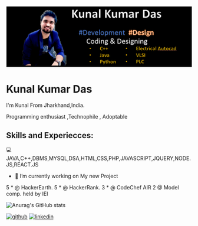 ![Development and Design](https://github.com/Kunal-Kumar-Das191049/Kunal-Kumar-Das191049/blob/main/Screenshot%20(2917).png)

# Kunal Kumar Das
I'm Kunal From Jharkhand,India.

Programming enthusiast ,Technophile , Adoptable


## Skills and Experiecces: 
💻   JAVA,C++,DBMS,MYSQL,DSA,HTML,CSS,PHP,JAVASCRIPT,JQUERY,NODE.JS,REACT.JS

- 🔭 I’m currently working on My new Project 

5 * @ HackerEarth.
5 * @ HackerRank.
3 * @ CodeChef
AIR 2 @ Model comp. held by IEI

![Anurag's GitHub stats](https://github-readme-stats.vercel.app/api?username=Kunal-Kumar-Das191049&hide=contribs,prs)


[<img src='https://cdn.jsdelivr.net/npm/simple-icons@3.0.1/icons/github.svg' alt='github' height='40'>](https://github.com/Kunal-Kumar-Das191049)  [<img src='https://cdn.jsdelivr.net/npm/simple-icons@3.0.1/icons/linkedin.svg' alt='linkedin' height='40'>](https://www.linkedin.com/in/kunal-kumar-das-6384b81b1/)  







